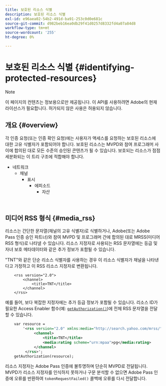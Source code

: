 ```yaml
---
title: 보호된 리소스 식별
description: 보호된 리소스 식별
exl-id: e96aea02-54b2-491d-ba91-253c0d0e681c
source-git-commit: d982beb16ea0db29f41d0257d8332fd4a07a84d8
workflow-type: tm+mt
source-wordcount: '255'
ht-degree: 0%

---
```


# 보호된 리소스 식별 {#identifying-protected-resources}

>[!NOTE]
>
>이 페이지의 컨텐츠는 정보용으로만 제공됩니다. 이 API를 사용하려면 Adobe의 현재 라이선스가 필요합니다. 허가되지 않은 사용은 허용되지 않습니다.

## 개요 {#overview}

각 인증 요청(또는 인증 확인 요청)에는 사용자가 액세스를 요청하는 보호된 리소스에 대한 고유 식별자가 포함되어야 합니다. 보호된 리소스는 MVPD와 참여 프로그래머 사이에 합의된 대로 모든 수준의 승인된 콘텐츠가 될 수 있습니다. 보호되는 리소스가 점점 세분화되는 이 트리 구조에 적합해야 합니다.

- 네트워크
   - 채널
      - 표시
         - 에피소드
            - 자산

</br>

## 미디어 RSS 형식 {#media_rss}

리소스는 간단한 문자열(채널의 고유 식별자)로 식별하거나, Adobe(또는 Adobe Pass 인증 승인 파트너)와 참여 MVPD 및 프로그래머 간에 합의된 대로 MRSS(미디어 RSS 형식)로 나타낼 수 있습니다. 리소스 지정자로 사용되는 RSS 문자열에는 등급 및 자녀 보호 메타데이터와 같은 추가 정보가 포함될 수 있습니다.


&quot;TNT&quot;와 같은 단순 리소스 식별자를 사용하는 경우 이 리소스 식별자가 채널을 나타낸다고 가정하고 이 RSS 리소스 지정자로 변환됩니다.

```RSS
    <rss version="2.0"> 
        <channel>
            <title>TNT</title>
        </channel>
    </rss>
```


예를 들어, 보다 복잡한 지정자에는 추가 등급 정보가 포함될 수 있습니다. 리소스 ID가 필요한 Access Enabler 함수(예: [`getAuthorization()`](/help/authentication/integration-guide-programmers/legacy/rest-api-v1/rest-api-reference.md))에 전체 RSS 문자열을 전달할 수 있습니다.

```rss
    var resource = 
        '<rss version="2.0" xmlns:media="http://search.yahoo.com/mrss/"> 
             <channel>
                 <title>TNT</title>
                 <media:rating scheme="urn:mpaa">pg</media:rating>
             </channel>
         </rss>'; 
    getAuthorization(resource);
```

리소스 지정자는 Adobe Pass 인증에 불투명하며 단순히 MVPD로 전달됩니다. MVPD가 리소스 지정자를 인식하지 못하거나 구문 분석할 수 없으면 Adobe Pass 인증에 오류를 반환하여 `tokenRequestFailed()` 콜백에 오류를 다시 전달합니다.

<!--
## Related Information {#related}

-  User Metadata
-  Preflight Authorization
-->
